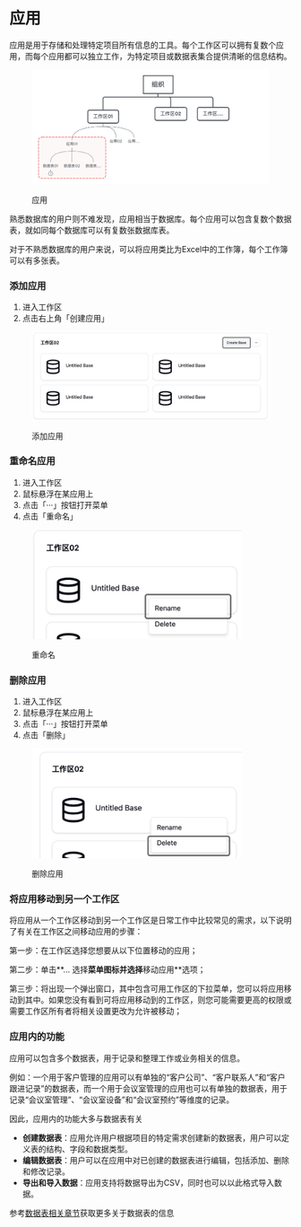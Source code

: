# 应用

应用是用于存储和处理特定项目所有信息的工具。每个工作区可以拥有复数个应用，而每个应用都可以独立工作，为特定项目或数据表集合提供清晰的信息结构。

<figure><img src="../.gitbook/assets/image (2) (1) (1).png" alt=""><figcaption><p>应用</p></figcaption></figure>

熟悉数据库的用户则不难发现，应用相当于数据库。每个应用可以包含复数个数据表，就如同每个数据库可以有复数张数据库表。

对于不熟悉数据库的用户来说，可以将应用类比为Excel中的工作簿，每个工作簿可以有多张表。

### 添加应用

1. 进入工作区
2. 点击右上角「创建应用」

<figure><img src="../.gitbook/assets/image (14).png" alt=""><figcaption><p>添加应用</p></figcaption></figure>

### 重命名应用

1. 进入工作区
2. 鼠标悬浮在某应用上
3. 点击「···」按钮打开菜单
4. 点击「重命名」

<div align="left">

<figure><img src="../.gitbook/assets/image (1) (1) (1) (1).png" alt="" width="375"><figcaption><p>重命名</p></figcaption></figure>

</div>

### 删除应用

1. 进入工作区
2. 鼠标悬浮在某应用上
3. 点击「···」按钮打开菜单
4. 点击「删除」

<div align="left">

<figure><img src="../.gitbook/assets/image (1) (1) (1) (1) (1).png" alt="" width="375"><figcaption><p>删除应用</p></figcaption></figure>

</div>

### 将应用移动到另一个工作区

将应用从一个工作区移动到另一个工作区是日常工作中比较常见的需求，以下说明了有关在工作区之间移动应用的步骤：

第一步：在工作区选择您想要从以下位置移动的应用；

第二步：单击**... 选择**菜单图标并选择**移动应用**选项；

第三步：将出现一个弹出窗口，其中包含可用工作区的下拉菜单，您可以将应用移动到其中。如果您没有看到可将应用移动到的工作区，则您可能需要更高的权限或需要工作区所有者将相关设置更改为允许被移动；

### 应用内的功能

应用可以包含多个数据表，用于记录和整理工作或业务相关的信息。

例如：一个用于客户管理的应用可以有单独的“客户公司”、“客户联系人”和“客户跟进记录”的数据表，而一个用于会议室管理的应用也可以有单独的数据表，用于记录“会议室管理”、“会议室设备”和“会议室预约”等维度的记录。

因此，应用内的功能大多与数据表有关

* **创建数据表**：应用允许用户根据项目的特定需求创建新的数据表，用户可以定义表的结构、字段和数据类型。
* **编辑数据表**：用户可以在应用中对已创建的数据表进行编辑，包括添加、删除和修改记录。
* **导出和导入数据**：应用支持将数据导出为CSV，同时也可以以此格式导入数据。

参考[数据表相关章节](shu-ju-biao/)获取更多关于数据表的信息


